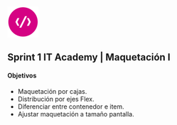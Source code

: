 
![alt logo](logoITA.png)   
## Sprint 1 IT Academy | Maquetación I
 #### Objetivos
- Maquetación por cajas.
- Distribución por ejes Flex.
- Diferenciar entre contenedor e item.
- Ajustar maquetación a tamaño pantalla.

